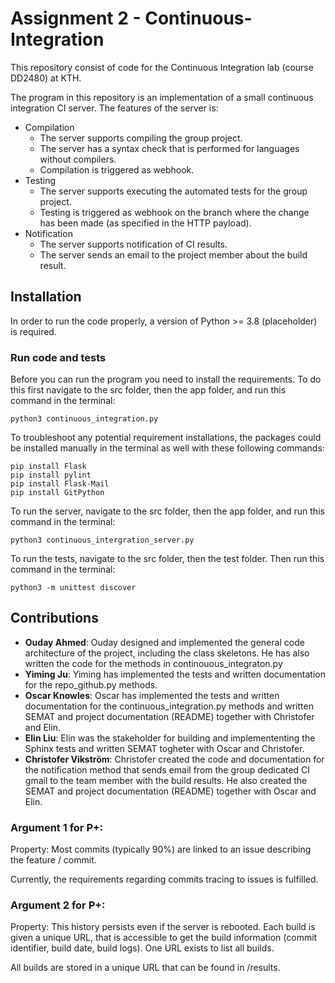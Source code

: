# Assignment 2 - Continuous-Integration
This repository consist of code for the Continuous Integration lab (course DD2480) at KTH. 

The program in this repository is an implementation of a small continuous integration CI server. The features of the server is:
- Compilation
    - The server supports compiling the group project.
    - The server has a syntax check that is performed for languages without compilers. 
    - Compilation is triggered as webhook.
- Testing
    - The server supports executing the automated tests for the group project. 
    - Testing is triggered as webhook on the branch where the change has been made (as specified in the HTTP payload).
- Notification
    - The server supports notification of CI results.
    - The server sends an email to the project member about the build result. 

## Installation
In order to run the code properly, a version of Python >= 3.8 (placeholder) is required.

### Run code and tests
Before you can run the program you need to install the requirements. To do this first navigate to the src folder, then the app folder, and run this command in the terminal:

    python3 continuous_integration.py

To troubleshoot any potential requirement installations, the packages could be installed manually in the terminal as well with these following commands:

    pip install Flask
    pip install pylint
    pip install Flask-Mail
    pip install GitPython

To run the server, navigate to the src folder, then the app folder, and run this command in the terminal:

    python3 continuous_intergration_server.py

To run the tests, navigate to the src folder, then the test folder. Then run this command in the terminal:
    
    python3 -m unittest discover




## Contributions

- **Ouday Ahmed**: Ouday designed and implemented the general code architecture of the project, including the class skeletons.  He has also written the code for the methods in continouous_integraton.py
- **Yiming Ju**: Yiming has implemented the tests and written documentation for the repo_github.py methods. 
- **Oscar Knowles**: Oscar has implemented the tests and written documentation for the continuous_integration.py methods and written SEMAT and project documentation (README) together with Christofer and Elin. 
- **Elin Liu**: Elin was the stakeholder for building and implemententing the Sphinx tests and written SEMAT togheter with Oscar and Christofer.
- **Christofer Vikström**: Christofer created the code and documentation for the notification method that sends email from the group dedicated CI gmail to the team member with the build results. He also created the SEMAT and project documentation (README) together with Oscar and Elin. 


### Argument 1 for P+:
Property: Most commits (typically 90%) are linked to an issue describing the feature / commit.

Currently, the requirements regarding commits tracing to issues is fulfilled.

### Argument 2 for P+:
Property: This history persists even if the server is rebooted. Each build is given a unique URL, that is accessible to get the build information (commit identifier, build date, build logs). One URL exists to list all builds.

All builds are stored in a unique URL that can be found in /results.



